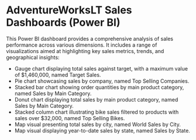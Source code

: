 # AdventureWorksLT Sales Dashboards (Power BI)  

This Power BI dashboard provides a comprehensive analysis of sales performance across various dimensions. It includes a range of visualizations aimed at highlighting key sales metrics, trends, and geographical insights:  
- Gauge chart displaying total sales against target, with a maximum value of $1,460,000, named Target Sales.
- Pie chart showcasing sales by company, named Top Selling Companies.
- Stacked bar chart showing order quantities by main product category, named Sales by Main Category.
- Donut chart displaying total sales by main product category, named Sales by Main Category.
- Stacked column chart illustrating bike sales filtered to products with sales over $32,000, named Top Selling Bikes.
- Map visual presenting total sales by city, named World Sales by City.
- Map visual displaying year-to-date sales by state, named Sales by State.

